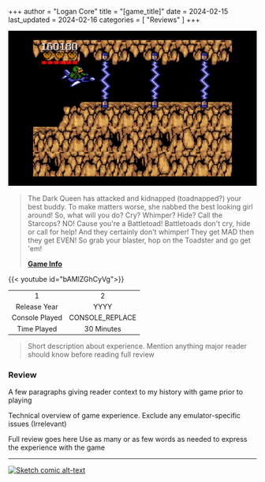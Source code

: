 +++
author = "Logan Core"
title = "[game_title]"
date = 2024-02-15
last_updated = 2024-02-16
categories = [
    "Reviews"
]
+++



![Gameplay of [game_title]](./[game_id]_gameplay.webp)

> The Dark Queen has attacked and kidnapped (toadnapped?) your best buddy. To make matters worse, she nabbed the best looking girl around! So, what will you do? Cry? Whimper? Hide? Call the Starcops? NO! Cause you're a Battletoad! Battletoads don't cry, hide or call for help! And they certainly don't whimper! They get MAD then they get EVEN! So grab your blaster, hop on the Toadster and go get 'em!
> 
> **[Game Info]([game_url])**

{{< youtube id="bAMlZGhCyVg">}}

|||
|:-:|:-:|
|1|2
| Release Year   | YYYY
| Console Played     | CONSOLE_REPLACE
| Time Played     | 30 Minutes

> Short description about experience. Mention anything major reader should know before reading full review

### Review

A few paragraphs giving reader context to my history with game prior to playing

Technical overview of game experience. Exclude any emulator-specific issues (Irrelevant)

Full review goes here
Use as many or as few words as needed to express the experience with the game

---

[![Sketch comic alt-text](/images/test_image.webp)](/images/test_image.webp)